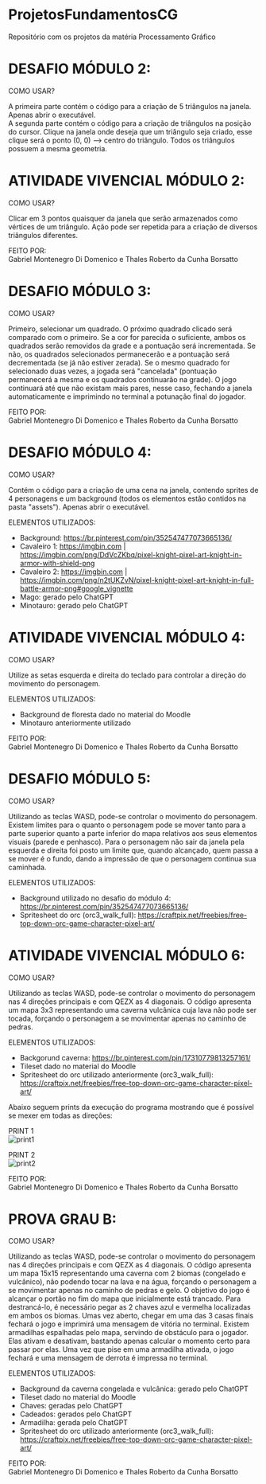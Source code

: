 # ProjetosFundamentosCG
Repositório com os projetos da matéria Processamento Gráfico

# DESAFIO MÓDULO 2:  
COMO USAR?

A primeira parte contém o código para a criação de 5 triângulos na janela. Apenas abrir o executável.  
A segunda parte contém o código para a criação de triângulos na posição do cursor. Clique na janela onde deseja que um triângulo seja criado, esse clique será o ponto (0, 0) ⟶ centro do triângulo. Todos os triângulos possuem a mesma geometria.

# ATIVIDADE VIVENCIAL MÓDULO 2:  
COMO USAR?

Clicar em 3 pontos quaisquer da janela que serão armazenados como vértices de um triângulo. Ação pode ser repetida para a criação de diversos triângulos diferentes.

FEITO POR:  
Gabriel Montenegro Di Domenico e Thales Roberto da Cunha Borsatto

# DESAFIO MÓDULO 3:  
COMO USAR?

Primeiro, selecionar um quadrado. O próximo quadrado clicado será comparado com o primeiro. Se a cor for parecida o suficiente, ambos os quadrados serão removidos da grade e a pontuação será incrementada. Se não, os quadrados selecionados permanecerão e a pontuação será decrementada (se já não estiver zerada). Se o mesmo quadrado for selecionado duas vezes, a jogada será "cancelada" (pontuação permanecerá a mesma e os quadrados continuarão na grade). O jogo continuará até que não existam mais pares, nesse caso, fechando a janela automaticamente e imprimindo no terminal a potunação final do jogador.

FEITO POR:  
Gabriel Montenegro Di Domenico e Thales Roberto da Cunha Borsatto

# DESAFIO MÓDULO 4:  
COMO USAR?

Contém o código para a criação de uma cena na janela, contendo sprites de 4 personagens e um background (todos os elementos estão contidos na pasta "assets"). Apenas abrir o executável.

ELEMENTOS UTILIZADOS:
- Background: https://br.pinterest.com/pin/352547477073665136/  
- Cavaleiro 1: https://imgbin.com | https://imgbin.com/png/DdVcZKbq/pixel-knight-pixel-art-knight-in-armor-with-shield-png  
- Cavaleiro 2: https://imgbin.com | https://imgbin.com/png/n2tUKZvN/pixel-knight-pixel-art-knight-in-full-battle-armor-png#google_vignette
- Mago: gerado pelo ChatGPT
- Minotauro: gerado pelo ChatGPT

# ATIVIDADE VIVENCIAL MÓDULO 4:  
COMO USAR?

Utilize as setas esquerda e direita do teclado para controlar a direção do movimento do personagem.

ELEMENTOS UTILIZADOS:  
- Background de floresta dado no material do Moodle
- Minotauro anteriormente utilizado

FEITO POR:  
Gabriel Montenegro Di Domenico e Thales Roberto da Cunha Borsatto

# DESAFIO MÓDULO 5:  
COMO USAR?

Utilizando as teclas WASD, pode-se controlar o movimento do personagem. Existem limites para o quanto o personagem pode se mover tanto para a parte superior quanto a parte inferior do mapa relativos aos seus elementos visuais (parede e penhasco). Para o personagem não sair da janela pela esquerda e direita foi posto um limite que, quando alcançado, quem passa a se mover é o fundo, dando a impressão de que o personagem continua sua caminhada.

ELEMENTOS UTILIZADOS:
- Background utilizado no desafio do módulo 4: https://br.pinterest.com/pin/352547477073665136/
- Spritesheet do orc (orc3_walk_full): https://craftpix.net/freebies/free-top-down-orc-game-character-pixel-art/

# ATIVIDADE VIVENCIAL MÓDULO 6:  
COMO USAR?

Utilizando as teclas WASD, pode-se controlar o movimento do personagem nas 4 direções principais e com QEZX as 4 diagonais. O código apresenta um mapa 3x3 representando uma caverna vulcânica cuja lava não pode ser tocada, forçando o personagem a se movimentar apenas no caminho de pedras.

ELEMENTOS UTILIZADOS:
- Backgorund caverna: https://br.pinterest.com/pin/17310779813257161/
- Tileset dado no material do Moodle
- Spritesheet do orc utilizado anteriormente (orc3_walk_full): https://craftpix.net/freebies/free-top-down-orc-game-character-pixel-art/

Abaixo seguem prints da execução do programa mostrando que é possível se mexer em todas as direções:

PRINT 1  
![print1](https://github.com/user-attachments/assets/4134faa9-ae21-4a22-8612-6a371be1db42)

PRINT 2  
![print2](https://github.com/user-attachments/assets/cef23efb-fd7a-48e6-ad7e-eebe43b7f620)

FEITO POR:  
Gabriel Montenegro Di Domenico e Thales Roberto da Cunha Borsatto

  # PROVA GRAU B:  
COMO USAR?

Utilizando as teclas WASD, pode-se controlar o movimento do personagem nas 4 direções principais e com QEZX as 4 diagonais. O código apresenta um mapa 15x15 representando uma caverna com 2 biomas (congelado e vulcânico), não podendo tocar na lava e na água, forçando o personagem a se movimentar apenas no caminho de pedras e gelo. O objetivo do jogo é alcançar o portão no fim do mapa que inicialmente está trancado. Para destrancá-lo, é necessário pegar as 2 chaves azul e vermelha localizadas em ambos os biomas. Umas vez aberto, chegar em uma das 3 casas finais fechará o jogo e imprimirá uma mensagem de vitória no terminal. Existem armadilhas espalhadas pelo mapa, servindo de obstáculo para o jogador. Elas ativam e desativam, bastando apenas calcular o momento certo para passar por elas. Uma vez que pise em uma armadilha ativada, o jogo fechará e uma mensagem de derrota é impressa no terminal.

ELEMENTOS UTILIZADOS:
- Background da caverna congelada e vulcânica: gerado pelo ChatGPT
- Tileset dado no material do Moodle
- Chaves: geradas pelo ChatGPT
- Cadeados: gerados pelo ChatGPT
- Armadilha: gerada pelo ChatGPT
- Spritesheet do orc utilizado anteriormente (orc3_walk_full): https://craftpix.net/freebies/free-top-down-orc-game-character-pixel-art/

FEITO POR:  
Gabriel Montenegro Di Domenico e Thales Roberto da Cunha Borsatto
